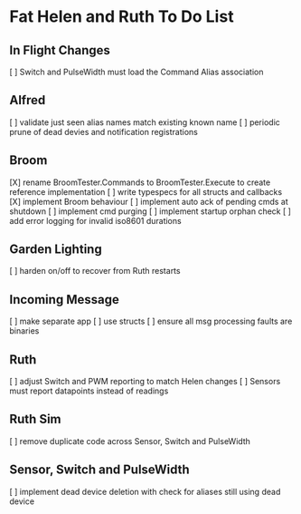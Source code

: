 # Fat Helen and Ruth To Do List

## In Flight Changes

[ ] Switch and PulseWidth must load the Command Alias association

## Alfred

[ ] validate just seen alias names match existing known name
[ ] periodic prune of dead devies and notification registrations

## Broom

[X] rename BroomTester.Commands to BroomTester.Execute to create reference implementation
[ ] write typespecs for all structs and callbacks
[X] implement Broom behaviour
[ ] implement auto ack of pending cmds at shutdown
[ ] implement cmd purging
[ ] implement startup orphan check
[ ] add error logging for invalid iso8601 durations

## Garden Lighting

[ ] harden on/off to recover from Ruth restarts

## Incoming Message

[ ] make separate app
[ ] use structs
[ ] ensure all msg processing faults are binaries

## Ruth

[ ] adjust Switch and PWM reporting to match Helen changes
[ ] Sensors must report datapoints instead of readings

## Ruth Sim

[ ] remove duplicate code across Sensor, Switch and PulseWidth

## Sensor, Switch and PulseWidth

[ ] implement dead device deletion with check for aliases still using dead device
